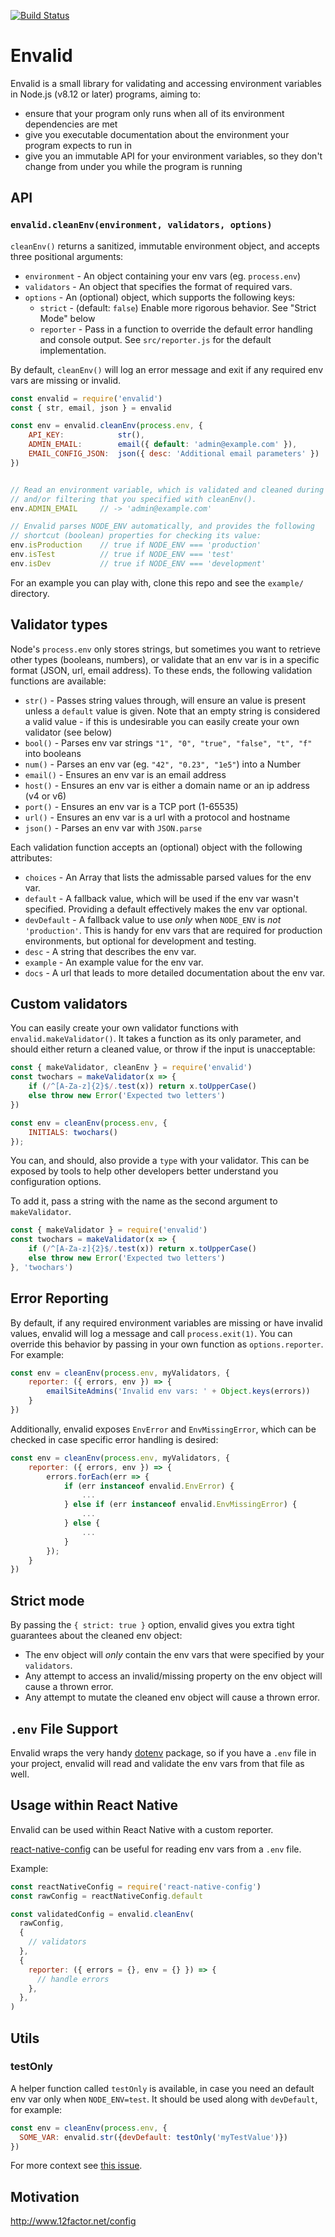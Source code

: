 [![Build Status](https://travis-ci.org/af/envalid.svg?branch=master)](https://travis-ci.org/af/envalid)

# Envalid

Envalid is a small library for validating and accessing environment variables in
Node.js (v8.12 or later) programs, aiming to:

* ensure that your program only runs when all of its environment dependencies are met
* give you executable documentation about the environment your program expects to run in
* give you an immutable API for your environment variables, so they don't change
  from under you while the program is running


## API

### `envalid.cleanEnv(environment, validators, options)`

`cleanEnv()` returns a sanitized, immutable environment object, and accepts three
positional arguments:

* `environment` - An object containing your env vars (eg. `process.env`)
* `validators` - An object that specifies the format of required vars.
* `options` - An (optional) object, which supports the following keys:
    * `strict` - (default: `false`) Enable more rigorous behavior. See "Strict Mode" below
    * `reporter` - Pass in a function to override the default error handling and
                   console output. See `src/reporter.js` for the default implementation.

By default, `cleanEnv()` will log an error message and exit if any required
env vars are missing or invalid.

```js
const envalid = require('envalid')
const { str, email, json } = envalid

const env = envalid.cleanEnv(process.env, {
    API_KEY:            str(),
    ADMIN_EMAIL:        email({ default: 'admin@example.com' }),
    EMAIL_CONFIG_JSON:  json({ desc: 'Additional email parameters' })
})


// Read an environment variable, which is validated and cleaned during
// and/or filtering that you specified with cleanEnv().
env.ADMIN_EMAIL     // -> 'admin@example.com'

// Envalid parses NODE_ENV automatically, and provides the following
// shortcut (boolean) properties for checking its value:
env.isProduction    // true if NODE_ENV === 'production'
env.isTest          // true if NODE_ENV === 'test'
env.isDev           // true if NODE_ENV === 'development'
```

For an example you can play with, clone this repo and see the `example/` directory.


## Validator types

Node's `process.env` only stores strings, but sometimes you want to retrieve other types
(booleans, numbers), or validate that an env var is in a specific format (JSON,
url, email address). To these ends, the following validation functions are available:

* `str()` - Passes string values through, will ensure an value is present unless a
          `default` value is given. Note that an empty string is considered a valid value -
          if this is undesirable you can easily create your own validator (see below)
* `bool()` - Parses env var strings `"1", "0", "true", "false", "t", "f"` into booleans
* `num()` - Parses an env var (eg. `"42", "0.23", "1e5"`) into a Number
* `email()` - Ensures an env var is an email address
* `host()` - Ensures an env var is either a domain name or an ip address (v4 or v6)
* `port()` - Ensures an env var is a TCP port (1-65535)
* `url()` - Ensures an env var is a url with a protocol and hostname
* `json()` - Parses an env var with `JSON.parse`

Each validation function accepts an (optional) object with the following attributes:

* `choices` - An Array that lists the admissable parsed values for the env var.
* `default` - A fallback value, which will be used if the env var wasn't specified.
              Providing a default effectively makes the env var optional.
* `devDefault` - A fallback value to use *only* when `NODE_ENV` is _not_ `'production'`. This is handy
                 for env vars that are required for production environments, but optional
                 for development and testing.
* `desc` - A string that describes the env var.
* `example` - An example value for the env var.
* `docs` - A url that leads to more detailed documentation about the env var.


## Custom validators

You can easily create your own validator functions with `envalid.makeValidator()`. It takes
a function as its only parameter, and should either return a cleaned value, or throw if the
input is unacceptable:

```js
const { makeValidator, cleanEnv } = require('envalid')
const twochars = makeValidator(x => {
    if (/^[A-Za-z]{2}$/.test(x)) return x.toUpperCase()
    else throw new Error('Expected two letters')
})

const env = cleanEnv(process.env, {
    INITIALS: twochars()
});
```

You can, and should, also provide a `type` with your validator. This can be exposed by tools
to help other developers better understand you configuration options.

To add it, pass a string with the name as the second argument to `makeValidator`.

```js
const { makeValidator } = require('envalid')
const twochars = makeValidator(x => {
    if (/^[A-Za-z]{2}$/.test(x)) return x.toUpperCase()
    else throw new Error('Expected two letters')
}, 'twochars')
```


## Error Reporting

By default, if any required environment variables are missing or have invalid
values, envalid will log a message and call `process.exit(1)`. You can override
this behavior by passing in your own function as `options.reporter`. For example:

```js
const env = cleanEnv(process.env, myValidators, {
    reporter: ({ errors, env }) => {
        emailSiteAdmins('Invalid env vars: ' + Object.keys(errors))
    }
})
```

Additionally, envalid exposes `EnvError` and `EnvMissingError`, which can be checked in case specific error handling is desired:

```js
const env = cleanEnv(process.env, myValidators, {
    reporter: ({ errors, env }) => {
        errors.forEach(err => {
            if (err instanceof envalid.EnvError) {
                ...
            } else if (err instanceof envalid.EnvMissingError) {
                ...
            } else {
                ...
            }
        });
    }
})
```

## Strict mode

By passing the `{ strict: true }` option, envalid gives you extra tight guarantees
about the cleaned env object:

* The env object will *only* contain the env vars that were specified by your `validators`.
* Any attempt to access an invalid/missing property on the env object will cause a thrown error.
* Any attempt to mutate the cleaned env object will cause a thrown error.


## `.env` File Support

Envalid wraps the very handy [dotenv](https://www.npmjs.com/package/dotenv) package,
so if you have a `.env` file in your project, envalid will read and validate the
env vars from that file as well.

## Usage within React Native

Envalid can be used within React Native with a custom reporter.

[react-native-config](https://www.npmjs.com/package/react-native-config) can be useful for reading env vars from a `.env` file.

Example:

```js
const reactNativeConfig = require('react-native-config')
const rawConfig = reactNativeConfig.default

const validatedConfig = envalid.cleanEnv(
  rawConfig,
  {
    // validators
  },
  {
    reporter: ({ errors = {}, env = {} }) => {
      // handle errors
    },
  },
)
```

## Utils

### testOnly

A helper function called `testOnly` is available, in case you need an default env var only when
`NODE_ENV=test`. It should be used along with `devDefault`, for example:

```js
const env = cleanEnv(process.env, {
  SOME_VAR: envalid.str({devDefault: testOnly('myTestValue')})
})
```

For more context see [this issue](https://github.com/af/envalid/issues/32).

## Motivation

http://www.12factor.net/config
